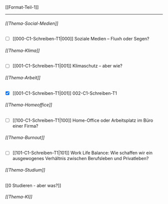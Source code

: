 [[Format-Teil-1]]

----

###### [[Thema-Social-Medien]]
- [ ] [[000-C1-Schreiben-T1|000]] Soziale Medien – Fluxh oder Segen?

###### [[Thema-Klima]]
- [ ] [[001-C1-Schreiben-T1|001]] Klimaschutz – aber wie?

###### [[Thema-Arbeit]]
- [x] [[001-C1-Schreiben-T1|001]] 002-C1-Schreiben-T1


###### [[Thema-Homeoffice]]
- [ ] [[100-C1-Schreiben-T1|100]] Home-Office oder Arbeitsplatz im Büro einer Firma?

###### [[Thema-Burnout]]
- [ ] [[101-C1-Schreiben-T1|101]] Work Life Balance: Wie schaffen wir ein ausgewogenes Verhältnis zwischen Berufsleben und Privatleben?

###### [[Thema-Studium]]
[[0 Studieren - aber was?]]



###### [[Thema-KI]]


